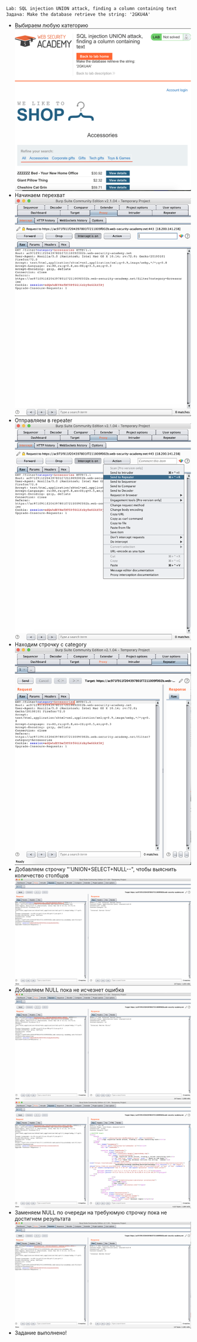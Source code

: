 ```
Lab: SQL injection UNION attack, finding a column containing text
Задача: Make the database retrieve the string: '2GKU4A'
```
- Выбираем любую категорию
![](1.png)
- Начинаем перехват
![](2.png)
- Отправляем в repeater
![](3.png)
- Находим строчку с category
![](4.png)
- Добавляем строчку "'UNION+SELECT+NULL--", чтобы выяснить количество столбцов
![](5.png)
- Добавляем NULL пока не исчезнет ошибка
![](6.png)
![](7.png)
- Заменяем NULL по очереди на требуюмую строчку пока не достигнем результата
![](8.png)
- Задание выполнено!


